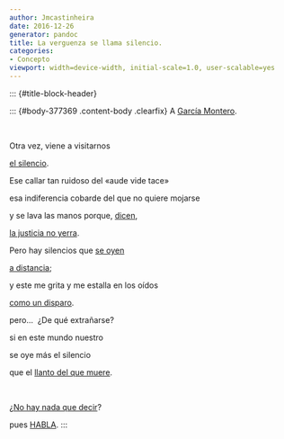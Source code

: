 ```yaml
---
author: Jmcastinheira
date: 2016-12-26
generator: pandoc
title: La verguenza se llama silencio.
categories:
- Concepto
viewport: width=device-width, initial-scale=1.0, user-scalable=yes
---
```


::: {#title-block-header}

::: {#body-377369 .content-body .clearfix}
A [García
Montero](http://entelequia.bligoo.com/content/view/103915/Garcia_Montero.html).

 

Otra vez, viene a visitarnos

[el
silencio](http://www.espacioblog.com/ranganatha2/post/2008/11/12/la-universidad-granada-se-cubre-mierda).

Ese callar tan ruidoso del «aude vide tace»

esa indiferencia cobarde del que no quiere mojarse

y se lava las manos porque,
[dicen,](http://www.elmundo.es/suplementos/campus/2008/533/1228258805.html)

[la justicia no
yerra](http://www.elmundo.es/suplementos/campus/2008/533/1228258805.html).

Pero hay silencios que [se
oyen](http://www.laopiniondegranada.es/secciones/noticia.jsp?pRef=2008111300_4_88810__Granada-manifiesto-apoyo-Garcia-Montero-recibe-2000-anexiones-paises-como-Francia-Argentina-EEUU)

[a
distancia](http://www.laopiniondegranada.es/secciones/noticia.jsp?pRef=2008111300_4_88810__Granada-manifiesto-apoyo-Garcia-Montero-recibe-2000-anexiones-paises-como-Francia-Argentina-EEUU);

y este me grita y me estalla en los oídos

[como un disparo](http://www.youtube.com/watch?v=Q6QeEdsvGQA).

pero...  ¿De qué extrañarse?

si en este mundo nuestro

se oye más el silencio

que el [llanto del que
muere](http://video.google.es/videosearch?q=Pistola&emb=0&aq=f#q=hambre&emb=0).

 

¿[No hay nada que decir](http://www.ugr.es/ugr/index.php)?

pues
[HABLA](http://apoyoaluisgarciamontero.blogspot.com/2008/11/en-apoyo-de-luis-garca-montero_13.html).
:::
